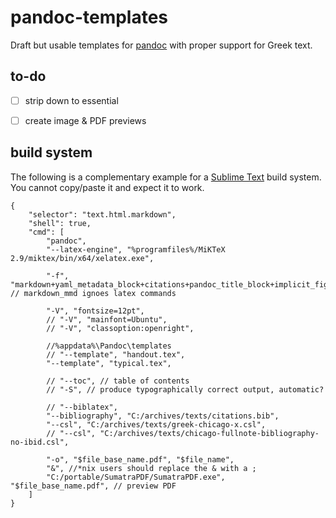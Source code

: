 # pandoc-templates

Draft but usable templates for [pandoc](http://pandoc.org/) with proper support for Greek text.


## to-do

- [ ] strip down to essential
- [ ] create image & PDF previews


## build system

The following is a complementary example for a [Sublime Text](https://www.sublimetext.com/) build system. You cannot copy/paste it and expect it to work.

```
{
    "selector": "text.html.markdown",
    "shell": true,
    "cmd": [
        "pandoc",
        "--latex-engine", "%programfiles%/MiKTeX 2.9/miktex/bin/x64/xelatex.exe",

        "-f", "markdown+yaml_metadata_block+citations+pandoc_title_block+implicit_figures+link_attributes", // markdown_mmd ignoes latex commands
        
        "-V", "fontsize=12pt",
        // "-V", "mainfont=Ubuntu",
        // "-V", "classoption:openright",

        //%appdata%\Pandoc\templates
        // "--template", "handout.tex",
        "--template", "typical.tex",

        // "--toc", // table of contents
        // "-S", // produce typographically correct output, automatic?

        // "--biblatex",
        "--bibliography", "C:/archives/texts/citations.bib",
        "--csl", "C:/archives/texts/greek-chicago-x.csl",
        // "--csl", "C:/archives/texts/chicago-fullnote-bibliography-no-ibid.csl",

        "-o", "$file_base_name.pdf", "$file_name",
        "&", //*nix users should replace the & with a ;
        "C:/portable/SumatraPDF/SumatraPDF.exe", "$file_base_name.pdf", // preview PDF
    ]
}
```

